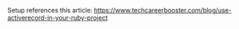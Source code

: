 Setup references this article: https://www.techcareerbooster.com/blog/use-activerecord-in-your-ruby-project